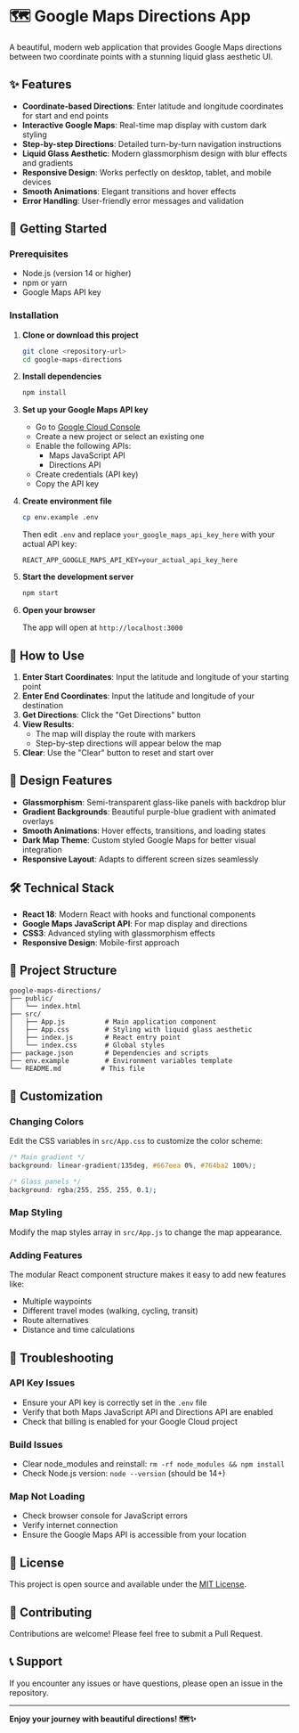 # 🗺️ Google Maps Directions App

A beautiful, modern web application that provides Google Maps directions between two coordinate points with a stunning liquid glass aesthetic UI.

## ✨ Features

- **Coordinate-based Directions**: Enter latitude and longitude coordinates for start and end points
- **Interactive Google Maps**: Real-time map display with custom dark styling
- **Step-by-step Directions**: Detailed turn-by-turn navigation instructions
- **Liquid Glass Aesthetic**: Modern glassmorphism design with blur effects and gradients
- **Responsive Design**: Works perfectly on desktop, tablet, and mobile devices
- **Smooth Animations**: Elegant transitions and hover effects
- **Error Handling**: User-friendly error messages and validation

## 🚀 Getting Started

### Prerequisites

- Node.js (version 14 or higher)
- npm or yarn
- Google Maps API key

### Installation

1. **Clone or download this project**
   ```bash
   git clone <repository-url>
   cd google-maps-directions
   ```

2. **Install dependencies**
   ```bash
   npm install
   ```

3. **Set up your Google Maps API key**
   
   - Go to [Google Cloud Console](https://console.cloud.google.com/)
   - Create a new project or select an existing one
   - Enable the following APIs:
     - Maps JavaScript API
     - Directions API
   - Create credentials (API key)
   - Copy the API key

4. **Create environment file**
   ```bash
   cp env.example .env
   ```
   
   Then edit `.env` and replace `your_google_maps_api_key_here` with your actual API key:
   ```
   REACT_APP_GOOGLE_MAPS_API_KEY=your_actual_api_key_here
   ```

5. **Start the development server**
   ```bash
   npm start
   ```

6. **Open your browser**
   
   The app will open at `http://localhost:3000`

## 📱 How to Use

1. **Enter Start Coordinates**: Input the latitude and longitude of your starting point
2. **Enter End Coordinates**: Input the latitude and longitude of your destination
3. **Get Directions**: Click the "Get Directions" button
4. **View Results**: 
   - The map will display the route with markers
   - Step-by-step directions will appear below the map
5. **Clear**: Use the "Clear" button to reset and start over

## 🎨 Design Features

- **Glassmorphism**: Semi-transparent glass-like panels with backdrop blur
- **Gradient Backgrounds**: Beautiful purple-blue gradient with animated overlays
- **Smooth Animations**: Hover effects, transitions, and loading states
- **Dark Map Theme**: Custom styled Google Maps for better visual integration
- **Responsive Layout**: Adapts to different screen sizes seamlessly

## 🛠️ Technical Stack

- **React 18**: Modern React with hooks and functional components
- **Google Maps JavaScript API**: For map display and directions
- **CSS3**: Advanced styling with glassmorphism effects
- **Responsive Design**: Mobile-first approach

## 📁 Project Structure

```
google-maps-directions/
├── public/
│   └── index.html
├── src/
│   ├── App.js          # Main application component
│   ├── App.css         # Styling with liquid glass aesthetic
│   ├── index.js        # React entry point
│   └── index.css       # Global styles
├── package.json        # Dependencies and scripts
├── env.example         # Environment variables template
└── README.md          # This file
```

## 🔧 Customization

### Changing Colors
Edit the CSS variables in `src/App.css` to customize the color scheme:

```css
/* Main gradient */
background: linear-gradient(135deg, #667eea 0%, #764ba2 100%);

/* Glass panels */
background: rgba(255, 255, 255, 0.1);
```

### Map Styling
Modify the map styles array in `src/App.js` to change the map appearance.

### Adding Features
The modular React component structure makes it easy to add new features like:
- Multiple waypoints
- Different travel modes (walking, cycling, transit)
- Route alternatives
- Distance and time calculations

## 🚨 Troubleshooting

### API Key Issues
- Ensure your API key is correctly set in the `.env` file
- Verify that both Maps JavaScript API and Directions API are enabled
- Check that billing is enabled for your Google Cloud project

### Build Issues
- Clear node_modules and reinstall: `rm -rf node_modules && npm install`
- Check Node.js version: `node --version` (should be 14+)

### Map Not Loading
- Check browser console for JavaScript errors
- Verify internet connection
- Ensure the Google Maps API is accessible from your location

## 📄 License

This project is open source and available under the [MIT License](LICENSE).

## 🤝 Contributing

Contributions are welcome! Please feel free to submit a Pull Request.

## 📞 Support

If you encounter any issues or have questions, please open an issue in the repository.

---

**Enjoy your journey with beautiful directions! 🗺️✨** 